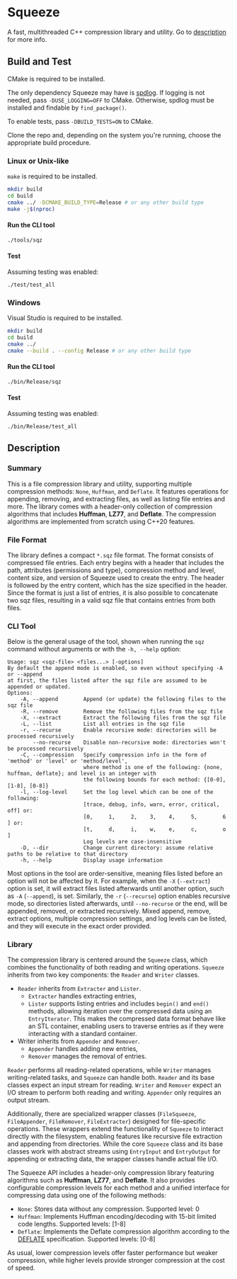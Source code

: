 # Squeeze

A fast, multithreaded C++ compression library and utility. Go to [description](#description) for more info.

## Build and Test

CMake is required to be installed.

The only dependency Squeeze may have is [spdlog](https://github.com/gabime/spdlog). If logging is not needed, pass `-DUSE_LOGGING=OFF` to CMake. Otherwise, spdlog must be installed and findable by `find_package()`.

To enable tests, pass `-DBUILD_TESTS=ON` to CMake.

Clone the repo and, depending on the system you're running, choose the appropriate build procedure.
### Linux or Unix-like
`make` is required to be installed.
```sh
mkdir build
cd build
cmake ../ -DCMAKE_BUILD_TYPE=Release # or any other build type
make -j$(nproc)
```
#### Run the CLI tool
```sh
./tools/sqz
```
#### Test
Assuming testing was enabled:
```
./test/test_all
```

### Windows
Visual Studio is required to be installed.
```sh
mkdir build
cd build
cmake ../
cmake --build . --config Release # or any other build type
```
#### Run the CLI tool
```sh
./bin/Release/sqz
```
#### Test
Assuming testing was enabled:
```
./bin/Release/test_all
```

## Description

### Summary

This is a file compression library and utility, supporting multiple compression methods: `None`, `Huffman`, and `Deflate`. It features operations for appending, removing, and extracting files, as well as listing file entries and more. The library comes with a header-only collection of compression algorithms that includes __Huffman__, __LZ77__, and __Deflate__. The compression algorithms are implemented from scratch using C++20 features.

### File Format

The library defines a compact `*.sqz` file format. The format consists of compressed file entries. Each entry begins with a header that includes the path, attributes (permissions and type), compression method and level, content size, and version of Squeeze used to create the entry. The header is followed by the entry content, which has the size specified in the header. Since the format is just a list of entries, it is also possible to concatenate two sqz files, resulting in a valid sqz file that contains entries from both files.

### CLI Tool

Below is the general usage of the tool, shown when running the `sqz` command without arguments or with the `-h, --help` option:
```
Usage: sqz <sqz-file> <files...> [-options]
By default the append mode is enabled, so even without specifying -A or --append
at first, the files listed after the sqz file are assumed to be appended or updated.
Options:
    -A, --append        Append (or update) the following files to the sqz file
    -R, --remove        Remove the following files from the sqz file
    -X, --extract       Extract the following files from the sqz file
    -L, --list          List all entries in the sqz file
    -r, --recurse       Enable recursive mode: directories will be processed recursively
        --no-recurse    Disable non-recursive mode: directories won't be processed recursively
    -C, --compression   Specify compression info in the form of 'method' or 'level' or 'method/level',
                        where method is one of the following: {none, huffman, deflate}; and level is an integer with
                        the following bounds for each method: {[0-0], [1-8], [0-8]}
    -l, --log-level     Set the log level which can be one of the following:
                        [trace, debug, info, warn, error, critical, off] or:
                        [0,     1,     2,    3,    4,     5,        6  ] or:
                        [t,     d,     i,    w,    e,     c,        o  ]
                        Log levels are case-insensitive
    -D, --dir           Change current directory: assume relative paths to be relative to that directory
    -h, --help          Display usage information
```

Most options in the tool are order-sensitive, meaning files listed before an option will not be affected by it. For example, when the `-X` (`--extract`) option is set, it will extract files listed afterwards until another option, such as `-A` (`--append`), is set. Similarly, the `-r` (`--recurse`) option enables recursive mode, so directories listed afterwards, until `--no-recurse` or the end, will be appended, removed, or extracted recursively. Mixed append, remove, extract options, multiple compression settings, and log levels can be listed, and they will execute in the exact order provided.

### Library

The compression library is centered around the `Squeeze` class, which combines the functionality of both reading and writing operations. `Squeeze` inherits from two key components: the `Reader` and `Writer` classes.

* `Reader` inherits from `Extracter` and `Lister`.
    * `Extracter` handles extracting entries,
    * `Lister` supports listing entries and includes `begin()` and `end()` methods, allowing iteration over the compressed data using an `EntryIterator`. This makes the compressed data format behave like an STL container, enabling users to traverse entries as if they were interacting with a standard container.
* Writer inherits from `Appender` and `Remover`.
    * `Appender` handles adding new entries,
    * `Remover` manages the removal of entries.

`Reader` performs all reading-related operations, while `Writer` manages writing-related tasks, and `Squeeze` can handle both. `Reader` and its base classes expect an input stream for reading. `Writer` and `Remover` expect an I/O stream to perform both reading and writing. `Appender` only requires an output stream.

Additionally, there are specialized wrapper classes (`FileSqueeze`, `FileAppender`, `FileRemover`, `FileExtracter`) designed for file-specific operations. These wrappers extend the functionality of `Squeeze` to interact directly with the filesystem, enabling features like recursive file extraction and appending from directories. While the core `Squeeze` class and its base classes work with abstract streams using `EntryInput` and `EntryOutput` for appending or extracting data, the wrapper classes handle actual file I/O.

The Squeeze API includes a header-only compression library featuring algorithms such as __Huffman__, __LZ77__, and __Deflate__. It also provides configurable compression levels for each method and a unified interface for compressing data using one of the following methods:

* `None`: Stores data without any compression. Supported level: 0
* `Huffman`: Implements Huffman encoding/decoding with 15-bit limited code lengths. Supported levels: [1-8]
* `Deflate`: Implements the Deflate compression algorithm according to the [DEFLATE](https://datatracker.ietf.org/doc/html/rfc1951) specification. Supported levels: [0-8]

As usual, lower compression levels offer faster performance but weaker compression, while higher levels provide stronger compression at the cost of speed.

